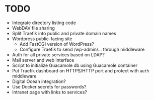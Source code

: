 # TODO

- Integrate directory listing code
- WebDAV file sharing
- Split Traefik into public and private domain names
- Wordpress public-facing site
  - Add FastCGI version of WordPress?
  - Configure Traefik to send /wp-admin/... through middleware
- Auth for all private services based on LDAP?
- Mail server and web interface
- Script to initialize Guacamole db using Guacamole container
- Put Traefik dashboard on HTTPS/HTTP port and protect with `auth` middleware
- Digital Ocean integration?
- Use Docker secrets for passwords?
- Intranet page with links to services?

